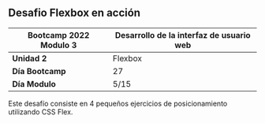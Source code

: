 ## Desafio Flexbox en acción

|Bootcamp 2022 Modulo 3|Desarrollo de la interfaz de usuario web|
|----|-----|
|**Unidad 2**|Flexbox|
|**Día Bootcamp**|27|
|**Día Modulo**|5/15|

Este desafío consiste en 4 pequeños ejercicios de posicionamiento utilizando CSS Flex. 